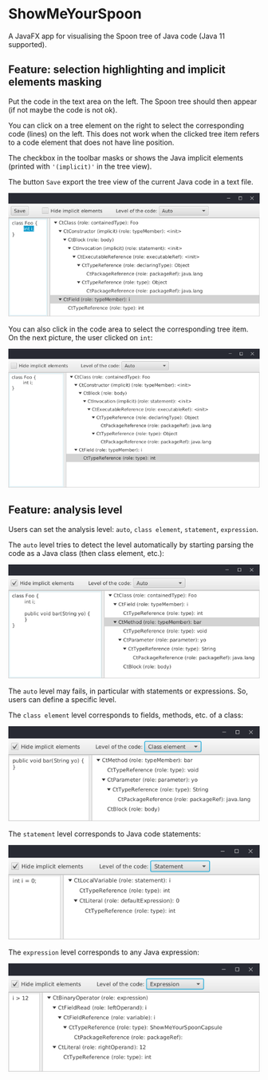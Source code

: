 # ShowMeYourSpoon

A JavaFX app for visualising the Spoon tree of Java code (Java 11 supported).

## Feature: selection highlighting and implicit elements masking

Put the code in the text area on the left.
The Spoon tree should then appear (if not maybe the code is not ok).

You can click on a tree element on the right to select the corresponding code (lines) on the left.
This does not work when the clicked tree item refers to a code element that does not have line position.

The checkbox in the toolbar masks or shows the Java implicit elements (printed with `'(implicit)'` in the tree view).

The button `Save` export the tree view of the current Java code in a text file.

![features](doc/appFeat.png)

You can also click in the code area to select the corresponding tree item.
On the next picture, the user clicked on `int`:

![features](doc/appFeat2.png)

## Feature: analysis level

Users can set the analysis level: `auto`, `class element`, `statement`, `expression`.

The `auto` level tries to detect the level automatically by starting parsing the code as a Java class (then class element, etc.):

![auto](doc/appAuto.png)

The `auto` level may fails, in particular with statements or expressions.
So, users can define a specific level.

The `class element` level corresponds to fields, methods, etc. of a class:

![auto](doc/appClassElt.png)

The `statement` level corresponds to Java code statements:

![auto](doc/appStatement.png)

The `expression` level corresponds to any Java expression:

![auto](doc/appExp.png)

